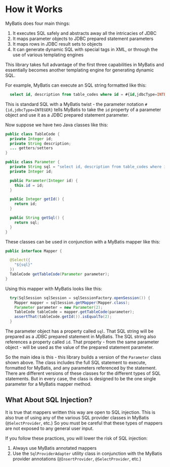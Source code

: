# How it Works

MyBatis does four main things:

1. It executes SQL safely and abstracts away all the intricacies of JDBC
2. It maps parameter objects to JDBC prepared statement parameters
3. It maps rows in JDBC result sets to objects
4. It can generate dynamic SQL with special tags in XML, or through the use of various templating engines

This library takes full advantage of the first three capabilities in MyBatis and essentially becomes another
templating engine for generating dynamic SQL.

For example, MyBatis can execute an SQL string formatted like this:

```sql
  select id, description from table_codes where id = #{id,jdbcType=INTEGER}
```

This is standard SQL with a MyBatis twist - the parameter notation `#{id,jdbcType=INTEGER}`
tells MyBatis to take the `id` property of a parameter object and use it as a JDBC prepared statement
parameter.

Now suppose we have two Java classes like this:

```java
public class TableCode {
  private Integer id;
  private String description;
  ... getters/setters
}

public class Parameter {
  private String sql = "select id, description from table_codes where id = #{id,jdbcType=INTEGER}";
  private Integer id;

  public Parameter(Integer id) {
    this.id = id;
  }

  public Integer getId() {
    return id;
  }

  public String getSql() {
    return sql;
  }
}
```
These classes can be used in conjunction with a MyBatis mapper like this:

```java
public interface Mapper {

  @Select({
    "${sql}"
  })
  TableCode getTableCode(Parameter parameter);
}
```

Using this mapper with MyBatis looks like this:

```java
  try(SqlSession sqlSession = sqlSessionFactory.openSession()) {
    Mapper mapper = sqlSession.getMapper(Mapper.class);
    Parameter parameter = new Parameter(2);
    TableCode tableCode = mapper.getTableCode(parameter);
    assertThat(tableCode.getId()).isEqualTo(2);
  }
```

The parameter object has a property called `sql`. That SQL string will be prepared as a JDBC prepared statement
in MyBatis. The SQL string also references a property called `id`. That property - from the same parameter object -
will be used as the value of the prepared statement parameter.

So the main idea is this - this library builds a version of the `Parameter` class shown above. The class includes
the full SQL statement to execute, formatted for MyBatis, and any parameters referenced by the statement.
There are different versions of these classes for the different types of SQL statements. But in every case, the class
is designed to be the one single parameter for a MyBatis mapper method.

## What About SQL Injection?

It is true that mappers written this way are open to SQL injection. This is also true of using any of the
various SQL provider classes in MyBatis (`@SelectProvider`, etc.) So you must be careful that these types of mappers are not exposed to any general user input.

If you follow these practices, you will lower the risk of SQL injection:

1. Always use MyBatis annotated mappers
2. Use the `SqlProviderAdapter` utility class in conjunction with the MyBatis provider annotations (`@InsertProvider`, `@SelectProvider`, etc.)
